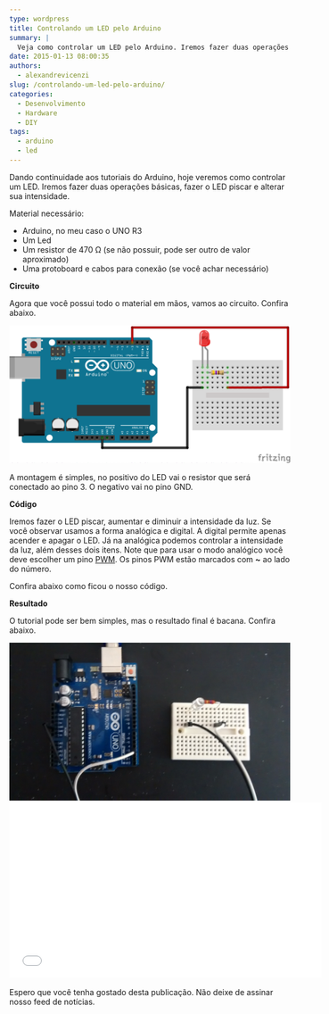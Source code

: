 ```yaml
---
type: wordpress
title: Controlando um LED pelo Arduino
summary: |
  Veja como controlar um LED pelo Arduino. Iremos fazer duas operações básicas, fazer o LED piscar e alterar sua intensidade.
date: 2015-01-13 08:00:35
authors:
  - alexandrevicenzi
slug: /controlando-um-led-pelo-arduino/
categories:
  - Desenvolvimento
  - Hardware
  - DIY
tags:
  - arduino
  - led
---
```


Dando continuidade aos tutoriais do Arduino, hoje veremos como controlar um LED. Iremos fazer duas operações básicas, fazer o LED piscar e alterar sua intensidade.

Material necessário:
<ul>
	<li>Arduino, no meu caso o UNO R3</li>
	<li>Um Led</li>
	<li>Um resistor de 470 Ω (se não possuir, pode ser outro de valor aproximado)</li>
	<li>Uma protoboard e cabos para conexão (se você achar necessário)</li>
</ul>
<strong>Circuito</strong>

Agora que você possui todo o material em mãos, vamos ao circuito. Confira abaixo.

<img src="/images/wp-content/uploads/2015/01/led_bb.png" alt="Led" />

A montagem é simples, no positivo do LED vai o resistor que será conectado ao pino 3. O negativo vai no pino GND.

<strong>Código</strong>

Iremos fazer o LED piscar, aumentar e diminuir a intensidade da luz. Se você observar usamos a forma analógica e digital. A digital permite apenas acender e apagar o LED. Já na analógica podemos controlar a intensidade da luz, além desses dois itens. Note que para usar o modo analógico você deve escolher um pino <a href="http://arduino.cc/en/Tutorial/PWM">PWM</a>. Os pinos PWM estão marcados com <strong>~</strong> ao lado do número.

Confira abaixo como ficou o nosso código.

<script src="//gistfy-app.herokuapp.com/github/ButecoOpenSource/arduino-led/exemplo.ino" type="text/javascript"></script>

<strong>Resultado</strong>

O tutorial pode ser bem simples, mas o resultado final é bacana. Confira abaixo.

<img src="/images/wp-content/uploads/2015/01/resultado_led.jpg" alt="circuito" />

<iframe src="//www.youtube.com/embed/dziQ01-WtdA" width="560" height="315" frameborder="0" allowfullscreen="allowfullscreen"></iframe>

Espero que você tenha gostado desta publicação. Não deixe de assinar nosso feed de notícias.